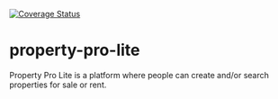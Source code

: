 
[![Coverage Status](https://coveralls.io/repos/github/RachaelNantale/property-pro-lite/badge.svg?branch=develop)](https://coveralls.io/github/RachaelNantale/property-pro-lite?branch=develop)

# property-pro-lite
Property Pro Lite is a platform where people can create and/or search properties for sale or rent.
